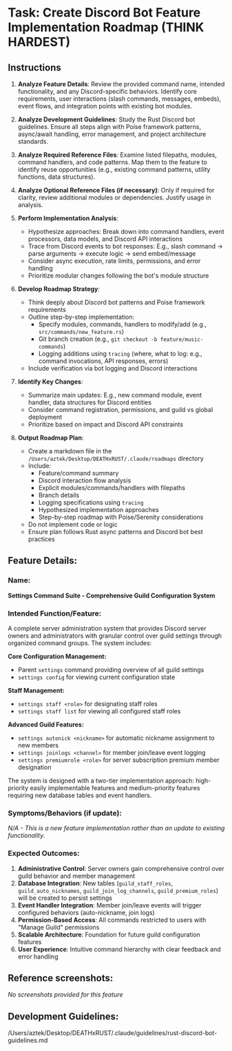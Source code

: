 # Task: Create Discord Bot Feature Implementation Roadmap (THINK HARDEST)

## Instructions

1. **Analyze Feature Details**: Review the provided command name, intended functionality, and any Discord-specific behaviors. Identify core requirements, user interactions (slash commands, messages, embeds), event flows, and integration points with existing bot modules.

2. **Analyze Development Guidelines**: Study the Rust Discord bot guidelines. Ensure all steps align with Poise framework patterns, async/await handling, error management, and project architecture standards.

3. **Analyze Required Reference Files**: Examine listed filepaths, modules, command handlers, and code patterns. Map them to the feature to identify reuse opportunities (e.g., existing command patterns, utility functions, data structures).

4. **Analyze Optional Reference Files (if necessary)**: Only if required for clarity, review additional modules or dependencies. Justify usage in analysis.

5. **Perform Implementation Analysis**:
   - Hypothesize approaches: Break down into command handlers, event processors, data models, and Discord API interactions
   - Trace from Discord events to bot responses: E.g., slash command → parse arguments → execute logic → send embed/message
   - Consider async execution, rate limits, permissions, and error handling
   - Prioritize modular changes following the bot's module structure

6. **Develop Roadmap Strategy**:
   - Think deeply about Discord bot patterns and Poise framework requirements
   - Outline step-by-step implementation: 
     - Specify modules, commands, handlers to modify/add (e.g., `src/commands/new_feature.rs`)
     - Git branch creation (e.g., `git checkout -b feature/music-commands`)
     - Logging additions using `tracing` (where, what to log: e.g., command invocations, API responses, errors)
   - Include verification via bot logging and Discord interactions

7. **Identify Key Changes**:
   - Summarize main updates: E.g., new command module, event handler, data structures for Discord entities
   - Consider command registration, permissions, and guild vs global deployment
   - Prioritize based on impact and Discord API constraints

8. **Output Roadmap Plan**:
   - Create a markdown file in the `/Users/aztek/Desktop/DEATHxRUST/.claude/roadmaps` directory
   - Include: 
     - Feature/command summary
     - Discord interaction flow analysis
     - Explicit modules/commands/handlers with filepaths
     - Branch details
     - Logging specifications using `tracing`
     - Hypothesized implementation approaches
     - Step-by-step roadmap with Poise/Serenity considerations
   - Do not implement code or logic
   - Ensure plan follows Rust async patterns and Discord bot best practices

## Feature Details:

### Name:
**Settings Command Suite - Comprehensive Guild Configuration System**

### Intended Function/Feature:
A complete server administration system that provides Discord server owners and administrators with granular control over guild settings through organized command groups. The system includes:

**Core Configuration Management:**
- Parent `settings` command providing overview of all guild settings
- `settings config` for viewing current configuration state

**Staff Management:**
- `settings staff <role>` for designating staff roles
- `settings staff list` for viewing all configured staff roles

**Advanced Guild Features:**
- `settings autonick <nickname>` for automatic nickname assignment to new members
- `settings joinlogs <channel>` for member join/leave event logging
- `settings premiumrole <role>` for server subscription premium member designation

The system is designed with a two-tier implementation approach: high-priority easily implementable features and medium-priority features requiring new database tables and event handlers.

### Symptoms/Behaviors (if update):
*N/A - This is a new feature implementation rather than an update to existing functionality.*

### Expected Outcomes:
1. **Administrative Control**: Server owners gain comprehensive control over guild behavior and member management
2. **Database Integration**: New tables (`guild_staff_roles`, `guild_auto_nicknames`, `guild_join_log_channels`, `guild_premium_roles`) will be created to persist settings
3. **Event Handler Integration**: Member join/leave events will trigger configured behaviors (auto-nickname, join logs)
4. **Permission-Based Access**: All commands restricted to users with "Manage Guild" permissions
5. **Scalable Architecture**: Foundation for future guild configuration features
6. **User Experience**: Intuitive command hierarchy with clear feedback and error handling

## Reference screenshots:
*No screenshots provided for this feature*

## Development Guidelines:

/Users/aztek/Desktop/DEATHxRUST/.claude/guidelines/rust-discord-bot-guidelines.md

